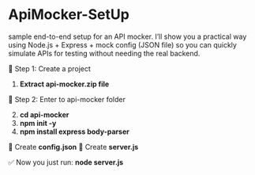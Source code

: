 # ApiMocker-SetUp
sample end-to-end setup for an API mocker. I’ll show you a practical way using Node.js + Express + mock config (JSON file) so you can quickly simulate APIs for testing without needing the real backend.

🔹 Step 1: Create a project
1) **Extract api-mocker.zip file**
   
🔹 Step 2: Enter to api-mocker folder

2) **cd api-mocker**
3) **npm init -y**
4) **npm install express body-parser**

🔹 Create **config.json**
🔹 Create **server.js**

✅ Now you just run: **node server.js**
